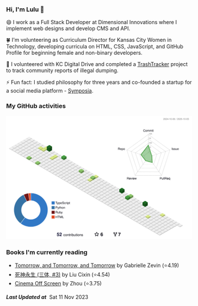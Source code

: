 ### Hi, I'm Lulu 👋

😄 I work as a Full Stack Developer at Dimensional Innovations where I implement web designs and develop CMS and API.

🍀 I'm volunteering as Curriculum Director for Kansas City Women in Technology, developing curricula on HTML, CSS, JavaScript, and GitHub Profile for beginning female and non-binary developers.

🌱 I volunteered with KC Digital Drive and completed a [TrashTracker](https://github.com/codeforkansascity/TrashTrackerWebApp) project to track community reports of illegal dumping.

⚡ Fun fact: I studied philosophy for three years and co-founded a startup for a social media platform - [Symposia](https://www.projectsymposia.com/).

<!-- [![Top Langs](https://github-readme-stats.vercel.app/api/top-langs/?username=lulu-cao&layout=compact)](https://github.com/lulu-cao/github-readme-stats) -->
### My GitHub activities
<p align="center">
	<picture>
	  <source media="(prefers-color-scheme: dark)" srcset="https://raw.githubusercontent.com/lulu-cao/lulu-cao/output-3d-contrib/night.svg" />
	  <source media="(prefers-color-scheme: light)" srcset="https://raw.githubusercontent.com/lulu-cao/lulu-cao/output-3d-contrib/day.svg" />
	  <img alt="github profile contributions chart" src="https://raw.githubusercontent.com/lulu-cao/lulu-cao/output-3d-contrib/day.svg" />
	</picture>
</p>
<!-- ![](./profile-3d-contrib/profile-night-green.svg) -->

### Books I'm currently reading
<!-- GOODREADS-LIST:START -->
- [Tomorrow, and Tomorrow, and Tomorrow](https://www.goodreads.com/review/show/6004744150?utm_medium=api&utm_source=rss) by Gabrielle Zevin (⭐️4.19)
- [死神永生 (三体, #3)](https://www.goodreads.com/review/show/5995145113?utm_medium=api&utm_source=rss) by Liu Cixin (⭐️4.54)
- [Cinema Off Screen](https://www.goodreads.com/review/show/5848075414?utm_medium=api&utm_source=rss) by Zhou (⭐️3.75)
<!-- GOODREADS-LIST:END -->

<!--STARTS_HERE_QUOTE_README-->
<!--ENDS_HERE_QUOTE_README-->
<i><b>Last Updated at</b></i>&nbsp;<!-- LAST-UPDATE:START -->
Sat  11 Nov 2023
<!-- LAST-UPDATE:END -->

